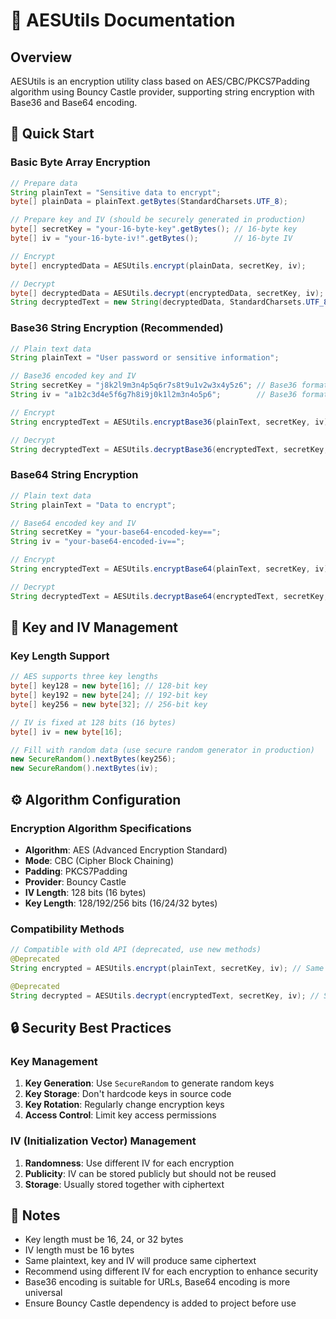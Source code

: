 # 🔐 AESUtils Documentation

## Overview

AESUtils is an encryption utility class based on AES/CBC/PKCS7Padding algorithm using Bouncy Castle provider, supporting string encryption with Base36 and Base64 encoding.

## 🚀 Quick Start

### Basic Byte Array Encryption

```java
// Prepare data
String plainText = "Sensitive data to encrypt";
byte[] plainData = plainText.getBytes(StandardCharsets.UTF_8);

// Prepare key and IV (should be securely generated in production)
byte[] secretKey = "your-16-byte-key".getBytes(); // 16-byte key
byte[] iv = "your-16-byte-iv!".getBytes();        // 16-byte IV

// Encrypt
byte[] encryptedData = AESUtils.encrypt(plainData, secretKey, iv);

// Decrypt
byte[] decryptedData = AESUtils.decrypt(encryptedData, secretKey, iv);
String decryptedText = new String(decryptedData, StandardCharsets.UTF_8);
```

### Base36 String Encryption (Recommended)

```java
// Plain text data
String plainText = "User password or sensitive information";

// Base36 encoded key and IV
String secretKey = "j8k2l9m3n4p5q6r7s8t9u1v2w3x4y5z6"; // Base36 format
String iv = "a1b2c3d4e5f6g7h8i9j0k1l2m3n4o5p6";        // Base36 format

// Encrypt
String encryptedText = AESUtils.encryptBase36(plainText, secretKey, iv);

// Decrypt
String decryptedText = AESUtils.decryptBase36(encryptedText, secretKey, iv);
```

### Base64 String Encryption

```java
// Plain text data
String plainText = "Data to encrypt";

// Base64 encoded key and IV
String secretKey = "your-base64-encoded-key==";
String iv = "your-base64-encoded-iv==";

// Encrypt
String encryptedText = AESUtils.encryptBase64(plainText, secretKey, iv);

// Decrypt
String decryptedText = AESUtils.decryptBase64(encryptedText, secretKey, iv);
```

## 🔑 Key and IV Management

### Key Length Support

```java
// AES supports three key lengths
byte[] key128 = new byte[16]; // 128-bit key
byte[] key192 = new byte[24]; // 192-bit key  
byte[] key256 = new byte[32]; // 256-bit key

// IV is fixed at 128 bits (16 bytes)
byte[] iv = new byte[16];

// Fill with random data (use secure random generator in production)
new SecureRandom().nextBytes(key256);
new SecureRandom().nextBytes(iv);
```

## ⚙️ Algorithm Configuration

### Encryption Algorithm Specifications

- **Algorithm**: AES (Advanced Encryption Standard)
- **Mode**: CBC (Cipher Block Chaining)
- **Padding**: PKCS7Padding
- **Provider**: Bouncy Castle
- **IV Length**: 128 bits (16 bytes)
- **Key Length**: 128/192/256 bits (16/24/32 bytes)

### Compatibility Methods

```java
// Compatible with old API (deprecated, use new methods)
@Deprecated
String encrypted = AESUtils.encrypt(plainText, secretKey, iv); // Same as encryptBase36

@Deprecated  
String decrypted = AESUtils.decrypt(encryptedText, secretKey, iv); // Same as decryptBase36
```

## 🔒 Security Best Practices

### Key Management

1. **Key Generation**: Use `SecureRandom` to generate random keys
2. **Key Storage**: Don't hardcode keys in source code
3. **Key Rotation**: Regularly change encryption keys
4. **Access Control**: Limit key access permissions

### IV (Initialization Vector) Management

1. **Randomness**: Use different IV for each encryption
2. **Publicity**: IV can be stored publicly but should not be reused
3. **Storage**: Usually stored together with ciphertext

## 📝 Notes

- Key length must be 16, 24, or 32 bytes
- IV length must be 16 bytes
- Same plaintext, key and IV will produce same ciphertext
- Recommend using different IV for each encryption to enhance security
- Base36 encoding is suitable for URLs, Base64 encoding is more universal
- Ensure Bouncy Castle dependency is added to project before use 